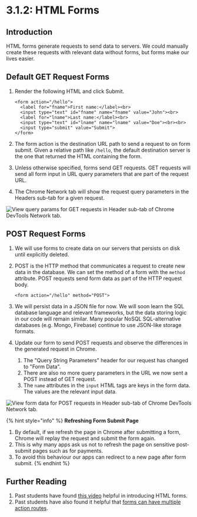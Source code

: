 # 3.1.2: HTML Forms

## Introduction

HTML forms generate requests to send data to servers. We could manually create these requests with relevant data without forms, but forms make our lives easier.

## Default GET Request Forms

1.  Render the following HTML and click Submit.

    ```markup
    <form action="/hello">
      <label for="fname">First name:</label><br>
      <input type="text" id="fname" name="fname" value="John"><br>
      <label for="lname">Last name:</label><br>
      <input type="text" id="lname" name="lname" value="Doe"><br><br>
      <input type="submit" value="Submit">
    </form> 
    ```
2. The form action is the destination URL path to send a request to on form submit. Given a relative path like `/hello`, the default destination server is the one that returned the HTML containing the form.
3. Unless otherwise specified, forms send GET requests. GET requests will send all form input in URL query parameters that are part of the request URL.
4. The Chrome Network tab will show the request query parameters in the Headers sub-tab for a given request.

![View query params for GET requests in Header sub-tab of Chrome DevTools Network tab.](../../../old\_bootcamp\_docs/.gitbook/assets/screen-shot-2020-11-12-at-8.27.45-pm.png)

## POST Request Forms

1. We will use forms to create data on our servers that persists on disk until explicitly deleted.
2.  POST is the HTTP method that communicates a request to create new data in the database. We can set the method of a form with the `method` attribute. POST requests send form data as part of the HTTP request body.

    ```markup
    <form action="/hello" method="POST">
    ```
3. We will persist data in a JSON file for now. We will soon learn the SQL database language and relevant frameworks, but the data storing logic in our code will remain similar. Many popular NoSQL SQL-alternative databases (e.g. Mongo, Firebase) continue to use JSON-like storage formats.
4. Update our form to send POST requests and observe the differences in the generated request in Chrome.
   1. The "Query String Parameters" header for our request has changed to "Form Data".
   2. There are also no more query parameters in the URL we now sent a POST instead of GET request.
   3. The `name` attributes in the `input` HTML tags are keys in the form data. The values are the relevant input data.

![View form data for POST requests in Header sub-tab of Chrome DevTools Network tab.](../../../old\_bootcamp\_docs/.gitbook/assets/screen-shot-2020-11-12-at-8.28.43-pm.png)

{% hint style="info" %}
**Refreshing Form Submit Page**

1. By default, if we refresh the page in Chrome after submitting a form, Chrome will replay the request and submit the form again.
2. This is why many apps ask us not to refresh the page on sensitive post-submit pages such as for payments.
3. To avoid this behaviour our apps can redirect to a new page after form submit.
{% endhint %}

## Further Reading

1. Past students have found [this video](https://www.youtube.com/watch?v=fNcJuPIZ2WE\&feature=youtu.be) helpful in introducing HTML forms.
2. Past students have also found it helpful that [forms can have multiple action routes](https://makandracards.com/makandra/54158-html-forms-with-multiple-submit-buttons).
